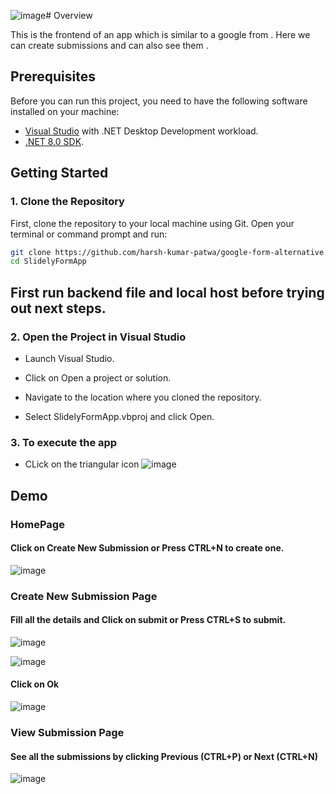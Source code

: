 ![image](https://github.com/harsh-kumar-patwa/google-form-alternative/assets/135590545/0b96530f-a26d-4c47-934c-8a610e7daa50)# Overview 

This is the frontend of an app which is similar to a google from . Here we can create submissions and can also see them . 

## Prerequisites

Before you can run this project, you need to have the following software installed on your machine:

- [Visual Studio](https://visualstudio.microsoft.com/) with .NET Desktop Development workload.
- [.NET 8.0 SDK](https://dotnet.microsoft.com/download/dotnet/8.0).


## Getting Started

### 1. Clone the Repository

First, clone the repository to your local machine using Git. Open your terminal or command prompt and run:

```bash
git clone https://github.com/harsh-kumar-patwa/google-form-alternative.git
cd SlidelyFormApp
```

## First run backend file and local host before trying out next steps. 

### 2. Open the Project in Visual Studio

* Launch Visual Studio.

* Click on Open a project or solution.

* Navigate to the location where you cloned the repository.
  
* Select SlidelyFormApp.vbproj and click Open.

### 3. To execute the app 

* CLick on the triangular icon ![image](https://github.com/harsh-kumar-patwa/google-form-alternative/assets/135590545/cb4fafc2-88dc-4a6b-a9c9-613ce88236eb)

## Demo 

### HomePage

#### Click on Create New Submission or Press CTRL+N to create one.

![image](https://github.com/harsh-kumar-patwa/google-form-alternative/assets/135590545/34d825f1-322a-4f46-a5e2-39f5333ea036)  


 ### Create New Submission Page

#### Fill all the details and Click on submit or Press CTRL+S to submit.
  
![image](https://github.com/harsh-kumar-patwa/google-form-alternative/assets/135590545/44170244-28d6-45d5-8d11-d1daeb2bb254)  
 

![image](https://github.com/harsh-kumar-patwa/google-form-alternative/assets/135590545/2b475ced-9f19-437a-b89c-5937b17abaa4)  


 #### Click on Ok

![image](https://github.com/harsh-kumar-patwa/google-form-alternative/assets/135590545/9c025b20-1c53-4ff6-a5e8-edb993df6378)


### View Submission Page

#### See all the submissions by clicking Previous (CTRL+P) or Next (CTRL+N)

![image](https://github.com/harsh-kumar-patwa/google-form-alternative/assets/135590545/36eb0f2b-3928-4f7c-9258-553b57e29ae2)







